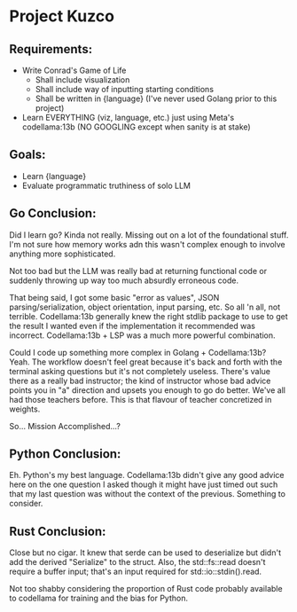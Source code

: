 # Project Kuzco

## Requirements:
- Write Conrad's Game of Life
    - Shall include visualization
    - Shall include way of inputting starting conditions
    - Shall be written in {language} (I've never used Golang prior to this project)
- Learn EVERYTHING (viz, language, etc.) just using Meta's codellama:13b (NO GOOGLING except when sanity is at stake)

## Goals:
- Learn {language}
- Evaluate programmatic truthiness of solo LLM

## Go Conclusion:
Did I learn go? Kinda not really.
Missing out on a lot of the foundational stuff.
I'm not sure how memory works adn this wasn't complex enough to involve anything more sophisticated.

Not too bad but the LLM was really bad at returning functional code or suddenly throwing up way too much absurdly erroneous code.

That being said, I got some basic "error as values", JSON parsing/serialization, object orientation, input parsing, etc.
So all 'n all, not terrible.
Codellama:13b generally knew the right stdlib package to use to get the result I wanted even if the implementation it recommended was incorrect.
Codellama:13b + LSP was a much more powerful combination.

Could I code up something more complex in Golang + Codellama:13b? Yeah. 
The workflow doesn't feel great because it's back and forth with the terminal asking questions but it's not completely useless.
There's value there as a really bad instructor; the kind of instructor whose bad advice points you in "a" direction and upsets you enough to go do better. We've all had those teachers before.
This is that flavour of teacher concretized in weights.

So... Mission Accomplished...?

## Python Conclusion:
Eh. Python's my best language.
Codellama:13b didn't give any good advice here on the one question I asked though it might have just timed out such that my last question was without the context of the previous. 
Something to consider.

## Rust Conclusion:
Close but no cigar.
It knew that serde can be used to deserialize but didn't add the derived "Serialize" to the struct.
Also, the std::fs::read doesn't require a buffer input; that's an input required for std::io::stdin().read.

Not too shabby considering the proportion of Rust code probably available to codellama for training and the bias for Python.